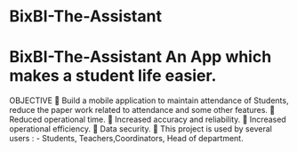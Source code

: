 # BixBI-The-Assistant
# BixBI-The-Assistant An App which makes a  student life easier. 
OBJECTIVE   Build a mobile application to maintain attendance of Students, reduce the paper work related to attendance and some other features.  Reduced operational time.   Increased accuracy and reliability.   Increased operational efficiency.   Data security.   This project is used by several users : - Students, Teachers,Coordinators, Head of department.
